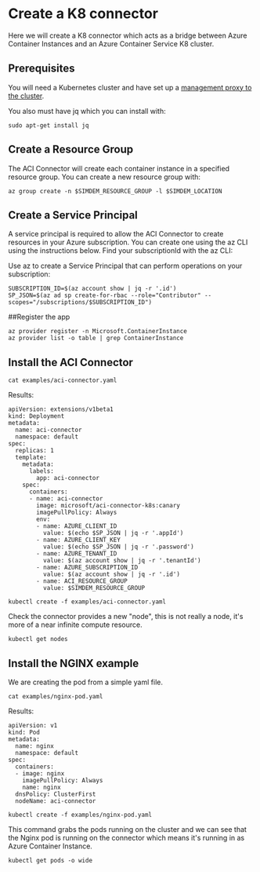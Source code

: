 # Create a K8 connector 

Here we will create a K8 connector which acts as a bridge between
Azure Container Instances and an Azure Container Service K8 cluster.

## Prerequisites

You will need a Kubernetes cluster and have set up
a
[management proxy to the cluster](../../../kubernetes/proxy/README.md).

You also must have jq which you can install with:

```
sudo apt-get install jq
```

## Create a Resource Group
The ACI Connector will create each container instance in a specified
resource group. You can create a new resource group with:

```
az group create -n $SIMDEM_RESOURCE_GROUP -l $SIMDEM_LOCATION
```

## Create a Service Principal

A service principal is required to allow the ACI Connector to create
resources in your Azure subscription. You can create one using the az
CLI using the instructions below.  Find your subscriptionId with the
az CLI:

Use az to create a Service Principal that can perform operations on
your subscription:

```
SUBSCRIPTION_ID=$(az account show | jq -r '.id')
SP_JSON=$(az ad sp create-for-rbac --role="Contributor" --scopes="/subscriptions/$SUBSCRIPTION_ID")
```
##Register the app

```
az provider register -n Microsoft.ContainerInstance
az provider list -o table | grep ContainerInstance
```

## Install the ACI Connector

```
cat examples/aci-connector.yaml
```

Results:

```
apiVersion: extensions/v1beta1
kind: Deployment
metadata:
  name: aci-connector
  namespace: default
spec:
  replicas: 1
  template:
    metadata:
      labels:
        app: aci-connector
    spec:
      containers:
      - name: aci-connector
        image: microsoft/aci-connector-k8s:canary
        imagePullPolicy: Always
        env:
        - name: AZURE_CLIENT_ID
          value: $(echo $SP_JSON | jq -r '.appId') 
        - name: AZURE_CLIENT_KEY
          value: $(echo $SP_JSON | jq -r '.password')
        - name: AZURE_TENANT_ID
          value: $(az account show | jq -r '.tenantId')
        - name: AZURE_SUBSCRIPTION_ID
          value: $(az account show | jq -r '.id')
        - name: ACI_RESOURCE_GROUP
          value: $SIMDEM_RESOURCE_GROUP
```

```
kubectl create -f examples/aci-connector.yaml 
```

Check the connector provides a new "node", this is not really a node,
it's more of a near infinite compute resource.

```
kubectl get nodes
```

## Install the NGINX example
We are creating the pod from a simple yaml file. 

```
cat examples/nginx-pod.yaml
```

Results:

```
apiVersion: v1
kind: Pod
metadata:
  name: nginx
  namespace: default
spec:
  containers:
  - image: nginx
    imagePullPolicy: Always
    name: nginx
  dnsPolicy: ClusterFirst
  nodeName: aci-connector
```

```
kubectl create -f examples/nginx-pod.yaml 
```

This command grabs the pods running on the cluster and we can see that 
the Nginx pod is running on the connector which means it's running in as Azure Container Instance.

```
kubectl get pods -o wide
```

